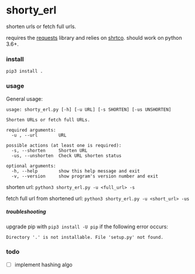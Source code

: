 # shorty_erl

shorten urls or fetch full urls.

requires the [requests](http://docs.python-requests.org/) library and relies on [shrtco](http://shrtco.de/). should work on python 3.6+.

### install

`pip3 install .`

### usage

General usage:

```
usage: shorty_erl.py [-h] [-u URL] [-s SHORTEN] [-us UNSHORTEN]

Shorten URLs or fetch full URLs.

required arguments:
  -u , --url        URL

possible actions (at least one is required):
  -s, --shorten     Shorten URL
  -us, --unshorten  Check URL shorten status

optional arguments:
  -h, --help        show this help message and exit
  -v, --version     show program's version number and exit
```

shorten url:
`python3 shorty_erl.py -u <full_url> -s`

fetch full url from shortened url:
`python3 shorty_erl.py -u <short_url> -us`

##### troubleshooting

upgrade pip with `pip3 install -U pip` if the following error occurs:

`Directory '.' is not installable. File 'setup.py' not found.`

### todo

-   [ ] implement hashing algo
